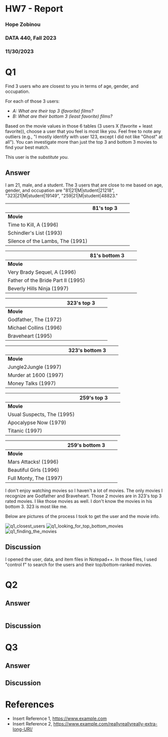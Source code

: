 # HW7 - Report
### Hope Zobinou
### DATA 440, Fall 2023
### 11/30/2023

# Q1
Find 3 users who are closest to you in terms of age, gender, and occupation.  

For each of those 3 users:
* *A: What are their top 3 (favorite) films?*
* *B: What are their bottom 3 (least favorite) films?*

Based on the movie values in those 6 tables (3 users X (favorite + least favorite)), choose a user that you feel is most like you.  Feel free to note any outliers (e.g., "I mostly identify with user 123, except I did not like "Ghost" at all").  You can investigate more than just the top 3 and bottom 3 movies to find your best match.

This user is the *substitute you*.  
## Answer

I am 21, male, and a student. The 3 users that are close to me based on age, gender, and occupation are "81|21|M|student|21218", "323|21|M|student|19149", "259|21|M|student|48823." 

||81's top 3|||
|---|---|---|---|
|**Movie**|
| Time to Kill, A (1996)|
| Schindler's List (1993)|
| Silence of the Lambs, The (1991)|

|| 81's bottom 3|||
|---|---|---|---|
|**Movie**|
| Very Brady Sequel, A (1996)|
| Father of the Bride Part II (1995)|
| Beverly Hills Ninja (1997)|

|| 323's top 3|||
|---|---|---|---|
|**Movie**|
| Godfather, The (1972)|
| Michael Collins (1996)|
| Braveheart (1995)|

|| 323's bottom 3|||
|---|---|---|---|
|**Movie**|
| Jungle2Jungle (1997)|
| Murder at 1600 (1997)|
| Money Talks (1997)|

|| 259's top 3|||
|---|---|---|---|
|**Movie**|
| Usual Suspects, The (1995)|
| Apocalypse Now (1979)|
| Titanic (1997)|

|| 259's bottom 3|||
|---|---|---|---|
|**Movie**|
| Mars Attacks! (1996)|
| Beautiful Girls (1996)|
| Full Monty, The (1997)|

I don't enjoy watching movies so I haven't a lot of movies. The only movies I recognize are Godfather and Braveheart. Those 2 movies are in 323's top 3 rated movies. I like those movies as well. I don't know the movies in his bottom 3. 323 is most like me.

Below are pictures of the process I took to get the user and the movie info.

![q1_closest_users](https://github.com/HopeZobinou/data440/assets/81893993/d7ecbf85-83b3-4cd1-b8c5-12f037434a3c)
![q1_looking_for_top_bottom_movies](https://github.com/HopeZobinou/data440/assets/81893993/5fbc06d7-cb59-4045-a5ee-e8fb720cb3e8)
![q1_finding_the_movies](https://github.com/HopeZobinou/data440/assets/81893993/a0089612-c589-4a1e-a603-33eec5a532b9)

## Discussion
I opened the user, data, and item files in Notepad++. In those files, I used "control f" to search for the users and their top/bottom-ranked movies.  

# Q2

## Answer
```python
```
## Discussion

# Q3

## Answer

## Discussion

# References

* Insert Reference 1, <https://www.example.com>
* Insert Reference 2, <https://www.example.com/reallyreallyreally-extra-long-URI/>
